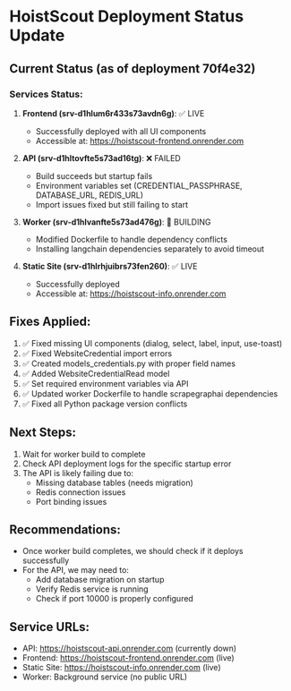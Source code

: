 # HoistScout Deployment Status Update

## Current Status (as of deployment 70f4e32)

### Services Status:
1. **Frontend (srv-d1hlum6r433s73avdn6g)**: ✅ LIVE
   - Successfully deployed with all UI components
   - Accessible at: https://hoistscout-frontend.onrender.com

2. **API (srv-d1hltovfte5s73ad16tg)**: ❌ FAILED
   - Build succeeds but startup fails
   - Environment variables set (CREDENTIAL_PASSPHRASE, DATABASE_URL, REDIS_URL)
   - Import issues fixed but still failing to start

3. **Worker (srv-d1hlvanfte5s73ad476g)**: 🔄 BUILDING
   - Modified Dockerfile to handle dependency conflicts
   - Installing langchain dependencies separately to avoid timeout

4. **Static Site (srv-d1hlrhjuibrs73fen260)**: ✅ LIVE
   - Successfully deployed
   - Accessible at: https://hoistscout-info.onrender.com

## Fixes Applied:
1. ✅ Fixed missing UI components (dialog, select, label, input, use-toast)
2. ✅ Fixed WebsiteCredential import errors
3. ✅ Created models_credentials.py with proper field names
4. ✅ Added WebsiteCredentialRead model
5. ✅ Set required environment variables via API
6. ✅ Updated worker Dockerfile to handle scrapegraphai dependencies
7. ✅ Fixed all Python package version conflicts

## Next Steps:
1. Wait for worker build to complete
2. Check API deployment logs for the specific startup error
3. The API is likely failing due to:
   - Missing database tables (needs migration)
   - Redis connection issues
   - Port binding issues

## Recommendations:
- Once worker build completes, we should check if it deploys successfully
- For the API, we may need to:
  - Add database migration on startup
  - Verify Redis service is running
  - Check if port 10000 is properly configured
  
## Service URLs:
- API: https://hoistscout-api.onrender.com (currently down)
- Frontend: https://hoistscout-frontend.onrender.com (live)
- Static Site: https://hoistscout-info.onrender.com (live)
- Worker: Background service (no public URL)